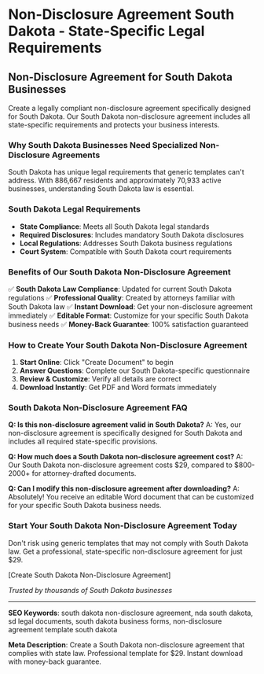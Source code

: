 # Non-Disclosure Agreement South Dakota - State-Specific Legal Requirements

## Non-Disclosure Agreement for South Dakota Businesses

Create a legally compliant non-disclosure agreement specifically designed for South Dakota. Our South Dakota non-disclosure agreement includes all state-specific requirements and protects your business interests.

### Why South Dakota Businesses Need Specialized Non-Disclosure Agreements

South Dakota has unique legal requirements that generic templates can't address. With 886,667 residents and approximately 70,933 active businesses, understanding South Dakota law is essential.

### South Dakota Legal Requirements

- **State Compliance**: Meets all South Dakota legal standards
- **Required Disclosures**: Includes mandatory South Dakota disclosures
- **Local Regulations**: Addresses South Dakota business regulations
- **Court System**: Compatible with South Dakota court requirements

### Benefits of Our South Dakota Non-Disclosure Agreement

✅ **South Dakota Law Compliance**: Updated for current South Dakota regulations
✅ **Professional Quality**: Created by attorneys familiar with South Dakota law
✅ **Instant Download**: Get your non-disclosure agreement immediately
✅ **Editable Format**: Customize for your specific South Dakota business needs
✅ **Money-Back Guarantee**: 100% satisfaction guaranteed

### How to Create Your South Dakota Non-Disclosure Agreement

1. **Start Online**: Click "Create Document" to begin
2. **Answer Questions**: Complete our South Dakota-specific questionnaire
3. **Review & Customize**: Verify all details are correct
4. **Download Instantly**: Get PDF and Word formats immediately

### South Dakota Non-Disclosure Agreement FAQ

**Q: Is this non-disclosure agreement valid in South Dakota?**
A: Yes, our non-disclosure agreement is specifically designed for South Dakota and includes all required state-specific provisions.

**Q: How much does a South Dakota non-disclosure agreement cost?**
A: Our South Dakota non-disclosure agreement costs $29, compared to $800-2000+ for attorney-drafted documents.

**Q: Can I modify this non-disclosure agreement after downloading?**
A: Absolutely! You receive an editable Word document that can be customized for your specific South Dakota business needs.

### Start Your South Dakota Non-Disclosure Agreement Today

Don't risk using generic templates that may not comply with South Dakota law. Get a professional, state-specific non-disclosure agreement for just $29.

[Create South Dakota Non-Disclosure Agreement]

*Trusted by thousands of South Dakota businesses*

---

**SEO Keywords**: south dakota non-disclosure agreement, nda south dakota, sd legal documents, south dakota business forms, non-disclosure agreement template south dakota

**Meta Description**: Create a South Dakota non-disclosure agreement that complies with state law. Professional template for $29. Instant download with money-back guarantee.
